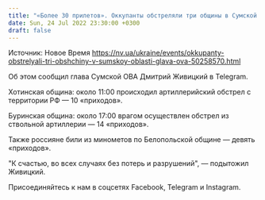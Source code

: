 ```yaml
---
title: "«Более 30 прилетов». Оккупанты обстреляли три общины в Сумской области — глава ОВА"
date: Sun, 24 Jul 2022 23:30:00 +0300
draft: false
---
```

Источник: Новое Время https://nv.ua/ukraine/events/okkupanty-obstrelyali-tri-obshchiny-v-sumskoy-oblasti-glava-ova-50258570.html


Об этом сообщил глава Сумской ОВА Дмитрий Живицкий в Telegram.

Хотинская община: около 11:00 происходил артиллерийский обстрел с территории РФ — 10 «приходов».

Буринская община: около 17:00 врагом осуществлен обстрел из ствольной артиллерии — 14 «приходов».

Также россияне били из минометов по Белопольской общине — девять «приходов».

"К счастью, во всех случаях без потерь и разрушений", — подытожил Живицкий.

Присоединяйтесь к нам в соцсетях Facebook, Telegram и Instagram.
